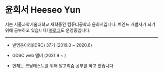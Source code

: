 # 윤희서 Heeseo Yun

저는 서울과학기술대학교 재학중인 컴퓨터공학과 윤희서입니다.
벡엔드 개발자가 되기 위해 공부하고 있습니다!
[블로그](https://ehrwk.tistory.com/)도 운영중입니다.

 - - -

* 발명동아리(IDRC) 37기 (2019.3 ~ 2020.6)
* GDSC web 멤버 (2021.9 ~ )

* 현재는 코딩테스트를 위해 알고리즘 공부를 하고 있습니다

